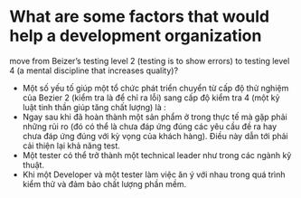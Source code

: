 # What are some factors that would help a development organization
move from Beizer’s testing level 2 (testing is to show errors) to
testing level 4 (a mental discipline that increases quality)?
* Một số yếu tố giúp một tổ chức phát triển chuyển từ cấp độ thử nghiệm của Bezier 2 (kiểm tra là để chỉ ra lỗi) sang cấp độ kiểm tra 4 (một kỷ luật tinh thần giúp tăng chất lượng) là :
* Ngay sau khi đã hoàn thành một sản phẩm ở trong thực tế mà gặp phải những rủi ro (đó có thể là chưa đáp ứng đúng các yêu cầu đề ra hay chưa đáp ứng đúng với kỳ vọng của khách hàng). Điều này dẫn tới phải cải thiện lại khả năng test.
* Một tester có thể trở thành một technical leader như trong các ngành kỹ thuật.
* Khi một Developer và một tester làm việc ăn ý với nhau trong quá trình kiểm thử và đảm bảo chất lượng phần mềm. 